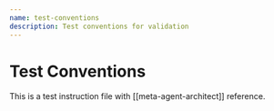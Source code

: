 ```yaml
---
name: test-conventions
description: Test conventions for validation
---
```


# Test Conventions

This is a test instruction file with [[meta-agent-architect]] reference.